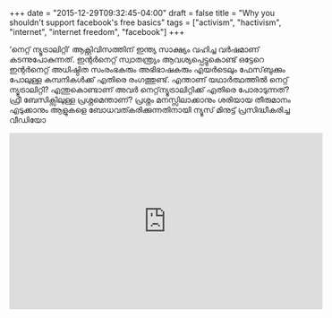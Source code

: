 +++
date = "2015-12-29T09:32:45-04:00"
draft = false
title = "Why you shouldn't support facebook's free basics"
tags = ["activism", "hactivism", "internet", "internet freedom", "facebook"]
+++

‘നെറ്റ് ന്യൂട്രാലിറ്റി’ ആക്റ്റിവിസത്തിന് ഇന്ത്യ സാക്ഷ്യം വഹിച്ച വർഷമാണ് കടന്നുപോകുന്നത്. ഇന്റർനെറ്റ് സ്വാതന്ത്ര്യം ആവശ്യപ്പെട്ടുകൊണ്ട് ഒട്ടേറെ ഇന്റർനെറ്റ് അധിഷ്ഠിത സംരംഭകരും അഭിഭാഷകരും എയർടെലും ഫേസ്‌ബുക്കും പോലുള്ള കമ്പനികൾക്ക് എതിരെ രംഗത്തുണ്ട്. എന്താണ് യഥാർത്ഥത്തിൽ നെറ്റ് ന്യൂട്രാലിറ്റി? എന്തുകൊണ്ടാണ് അവർ നെറ്റ്‌ന്യൂട്രാലിറ്റിക്ക് എതിരെ പോരാടുന്നത്? ഫ്രീ ബേസിക്സിലുള്ള പ്രശ്നമെന്താണ്? പ്രശ്നം മനസ്സിലാക്കാനും ശരിയായ തീരുമാനം എടുക്കാനും  ആളുകളെ ബോധവത്കരിക്കുന്നതിനായി ന്യൂസ് മിനുട്ട് പ്രസിദ്ധീകരിച്ച വീഡിയോ


<iframe width="560" height="315" src="https://www.youtube.com/embed/-T-uyf3O38s" frameborder="0" allow="autoplay; encrypted-media" allowfullscreen></iframe>